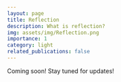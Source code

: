 ```yaml
---
layout: page
title: Reflection
description: What is reflection?
img: assets/img/Reflection.png
importance: 1
category: light
related_publications: false
---
```


Coming soon! Stay tuned for updates!

